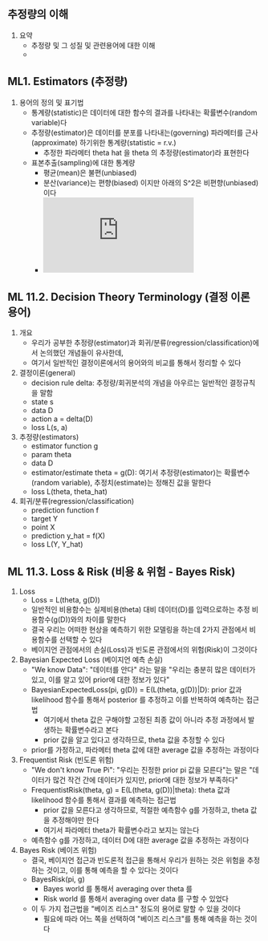 ## 추정량의 이해
1. 요약
    * 추정량 및 그 성질 및 관련용어에 대한 이해
    * 


## ML1. Estimators (추정량)
1. 용어의 정의 및 표기법
    * 통계량(statistic)은 데이터에 대한 함수의 결과를 나타내는 확률변수(random variable)다
    * 추정량(estimator)은 데이터를 분포를 나타내는(governing) 파라메터를 근사(approximate) 하기위한 통계량(statistic = r.v.)
        * 추정한 파라메터 theta hat 을 theta 의 추정량(estimator)라 표현한다
    * 표본추출(sampling)에 대한 통계량
        * 평균(mean)은 불편(unbiased)
        * 분산(variance)는 편향(biased) 이지만 아래의 S^2은 비편향(unbiased)이다
        * ![Equation](https://latex.codecogs.com/gif.latex?s%5E%7B2%7D%3D%5Cfrac%7B1%7D%7Bn-1%7D%5Csum_%7Bn%7D%5E%7Bi%3D1%7D%28%7BX%7D_i-%5Cbar%7BX%7D%29%5E2)


## ML 11.2. Decision Theory Terminology (결정 이론 용어)
1. 개요
    * 우리가 공부한 추정량(estimator)과 회귀/분류(regression/classification)에서 논의했던 개념들이 유사한데,
    * 여기서 일반적인 결정이론에서의 용어와의 비교를 통해서 정리할 수 있다
1. 결정이론(general)
    * decision rule delta: 추정량/회귀분석의 개념을 아우르는 일반적인 결정규칙을 말함
    * state s
    * data D
    * action a = delta(D)
    * loss L(s, a)
1. 추정량(estimators)
    * estimator function g
    * param theta
    * data D
    * estimator/estimate theta = g(D): 여기서 추정량(estimator)는 확률변수(random variable), 추정치(estimate)는 정해진 값을 말한다
    * loss L(theta, theta\_hat)
1. 회귀/분류(regression/classification)
    * prediction function f
    * target Y
    * point X
    * prediction y\_hat = f(X)
    * loss L(Y, Y\_hat)


## ML 11.3. Loss & Risk (비용 & 위험 - Bayes Risk)
1. Loss
    * Loss = L(theta, g(D))
    * 일반적인 비용함수는 실제비용(theta) 대비 데이터(D)를 입력으로하는 추정 비용함수(g(D))와의 차이를 말한다
    * 결국 우리는 어떠한 현상을 예측하기 위한 모델링을 하는데 2가지 관점에서 비용함수를 선택할 수 있다
    * 베이지언 관점에서의 손실(Loss)과 빈도론 관점에서의 위험(Risk)이 그것이다
1. Bayesian Expected Loss (베이지언 예측 손실)
    * "We know Data": "데이터를 안다" 라는 말을 "우리는 충분히 많은 데이터가 있고, 이를 알고 있어 prior에 대한 정보가 있다"
    * BayesianExpectedLoss(pi, g(D)) = E(L(theta, g(D))|D): prior 값과 likelihood 함수를 통해서 posterior 를 추정하고 이를 반복하여 예측하는 접근법
        * 여기에서 theta 값은 구해야할 고정된 최종 값이 아니라 추정 과정에서 발생하는 확률변수라고 본다
        * prior 값을 알고 있다고 생각하므로, theta 값을 추정할 수 있다
    * prior를 가정하고, 파라메터 theta 값에 대한 average 값을 추정하는 과정이다
1. Frequentist Risk (빈도론 위험)
    * "We don't know True Pi": "우리는 진정한 prior pi 값을 모른다"는 말은 "데이터가 많건 작건 간에 데이터가 있지만, prior에 대한 정보가 부족하다"
    * FrequentistRisk(theta, g) = E(L(theta, g(D))|theta): theta 값과 likelihood 함수를 통해서 결과를 예측하는 접근법
        * prior 값을 모른다고 생각하므로, 적절한 예측함수 g를 가정하고, theta 값을 추정해야만 한다
        * 여기서 파라메터 theta가 확률변수라고 보지는 않는다
    * 예측함수 g를 가정하고, 데이터 D에 대한 average 값을 추정하는 과정이다
1. Bayes Risk (베이즈 위험)
    * 결국, 베이지언 접근과 빈도론적 접근을 통해서 우리가 원하는 것은 위험을 추정하는 것이고, 이를 통해 예측을 할 수 있다는 것이다
    * BayesRisk(pi, g)
        * Bayes world 를 통해서 averaging over theta 를 
        * Risk world 를 통해서 averaging over data 를 구할 수 있었다
    * 이 두 가지 접근법을 "베이즈 리스크" 정도의 용어로 말할 수 있을 것이다
        * 필요에 따라 어느 쪽을 선택하여 "베이즈 리스크"를 통해 예측을 하는 것이다


